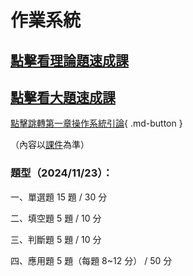 # 作業系統
## <a href="https://www.acfun.cn/v/ac46486585" target="_blank">點擊看理論題速成課</a>
## <a href="https://www.bilibili.com/video/BV1qd4y177eA/?spm_id_from=333.999.0.0&vd_source=3d62b10ecb1870c000366b611daa717a" target="_blank">點擊看大題速成課</a>

[點擊跳轉第一章操作系統引論](../操作系统/操作系统引论/操作系统概念.zh-Hant.md){ .md-button }

（內容以[課件](../操作系统/课件.zh-Hant.md)為準）

### 題型（2024/11/23）：

一、單選題 15 題 / 30 分

二、填空題 5 題 / 10 分

三、判斷題 5 題 / 10 分

四、應用題 5 題（每題 8~12 分） / 50 分
